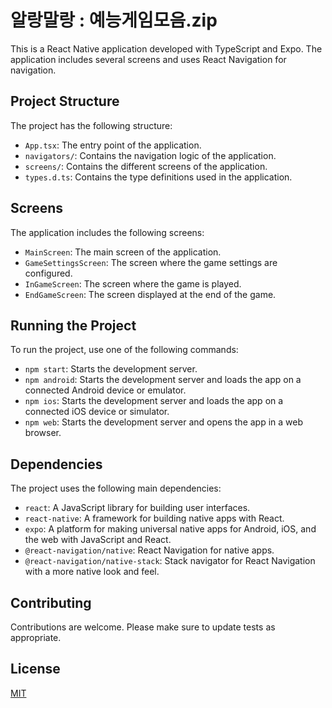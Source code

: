 # 알랑말랑 : 예능게임모음.zip

This is a React Native application developed with TypeScript and Expo. The application includes several screens and uses React Navigation for navigation.

## Project Structure

The project has the following structure:

-   `App.tsx`: The entry point of the application.
-   `navigators/`: Contains the navigation logic of the application.
-   `screens/`: Contains the different screens of the application.
-   `types.d.ts`: Contains the type definitions used in the application.

## Screens

The application includes the following screens:

-   `MainScreen`: The main screen of the application.
-   `GameSettingsScreen`: The screen where the game settings are configured.
-   `InGameScreen`: The screen where the game is played.
-   `EndGameScreen`: The screen displayed at the end of the game.

## Running the Project

To run the project, use one of the following commands:

-   `npm start`: Starts the development server.
-   `npm android`: Starts the development server and loads the app on a connected Android device or emulator.
-   `npm ios`: Starts the development server and loads the app on a connected iOS device or simulator.
-   `npm web`: Starts the development server and opens the app in a web browser.

## Dependencies

The project uses the following main dependencies:

-   `react`: A JavaScript library for building user interfaces.
-   `react-native`: A framework for building native apps with React.
-   `expo`: A platform for making universal native apps for Android, iOS, and the web with JavaScript and React.
-   `@react-navigation/native`: React Navigation for native apps.
-   `@react-navigation/native-stack`: Stack navigator for React Navigation with a more native look and feel.

## Contributing

Contributions are welcome. Please make sure to update tests as appropriate.

## License

[MIT](https://choosealicense.com/licenses/mit/)
